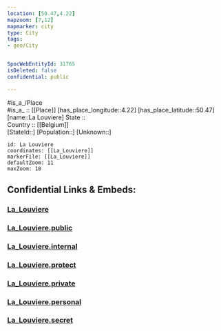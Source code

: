 ```yaml
---
location: [50.47,4.22] 
mapzoom: [7,12] 
mapmarker: city 
type: City
tags:
- geo/City


SpocWebEntityId: 31765
isDeleted: false
confidential: public

---
```

#is_a_/Place  
#is_a_ :: [[Place]] 
[has_place_longitude::4.22] 
[has_place_latitude::50.47] 
[name::La Louviere] 
State ::  
Country :: [[Belgium]]  
[StateId::] 
[Population::] 
[Unknown::] 


```leaflet
id: La Louviere
coordinates: [[La_Louviere]] 
markerFile: [[La_Louviere]] 
defaultZoom: 11 
maxZoom: 18
```


## Confidential Links & Embeds: 

### [La_Louviere](/_Standards/Earth/Continent/Europe/Europe~West/Belgium/Regions~Belgium/Wallonie/counties~Wallonie/Hainaut/City/La_Louviere.md) 

### [La_Louviere.public](/_public/Earth/Continent/Europe/Europe~West/Belgium/Regions~Belgium/Wallonie/counties~Wallonie/Hainaut/City/La_Louviere.public.md) 

### [La_Louviere.internal](/_internal/Earth/Continent/Europe/Europe~West/Belgium/Regions~Belgium/Wallonie/counties~Wallonie/Hainaut/City/La_Louviere.internal.md) 

### [La_Louviere.protect](/_protect/Earth/Continent/Europe/Europe~West/Belgium/Regions~Belgium/Wallonie/counties~Wallonie/Hainaut/City/La_Louviere.protect.md) 

### [La_Louviere.private](/_private/Earth/Continent/Europe/Europe~West/Belgium/Regions~Belgium/Wallonie/counties~Wallonie/Hainaut/City/La_Louviere.private.md) 

### [La_Louviere.personal](/_personal/Earth/Continent/Europe/Europe~West/Belgium/Regions~Belgium/Wallonie/counties~Wallonie/Hainaut/City/La_Louviere.personal.md) 

### [La_Louviere.secret](/_secret/Earth/Continent/Europe/Europe~West/Belgium/Regions~Belgium/Wallonie/counties~Wallonie/Hainaut/City/La_Louviere.secret.md)

